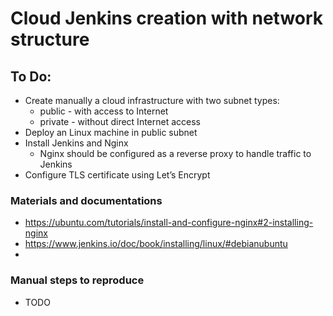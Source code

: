 # Cloud Jenkins creation with network structure

## To Do:
* Create manually a cloud infrastructure with two subnet types:
  * public - with access to Internet
  * private - without direct Internet access
* Deploy an Linux machine in public subnet
* Install Jenkins and Nginx
  * Nginx should be configured as a reverse proxy to handle traffic to Jenkins
* Configure TLS certificate using Let’s Encrypt



### Materials and documentations
* https://ubuntu.com/tutorials/install-and-configure-nginx#2-installing-nginx
* https://www.jenkins.io/doc/book/installing/linux/#debianubuntu
* 

### Manual steps to reproduce
* TODO
